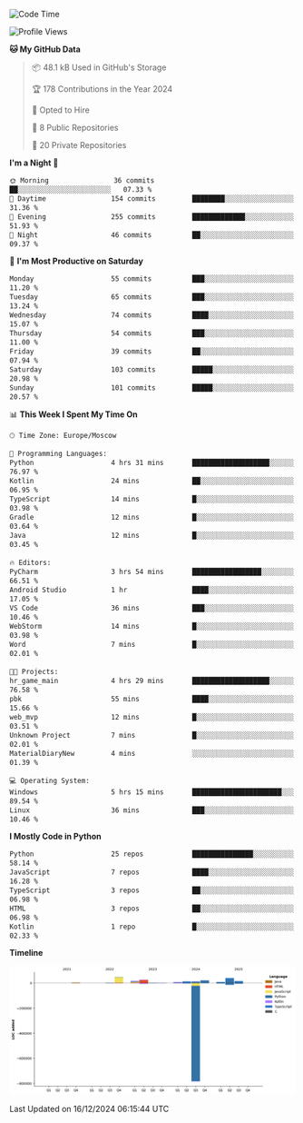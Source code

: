 <!--START_SECTION:waka-->
![Code Time](http://img.shields.io/badge/Code%20Time-566%20hrs%2018%20mins-blue)

![Profile Views](http://img.shields.io/badge/Profile%20Views-3-blue)

**🐱 My GitHub Data** 

> 📦 48.1 kB Used in GitHub's Storage 
 > 
> 🏆 178 Contributions in the Year 2024
 > 
> 💼 Opted to Hire
 > 
> 📜 8 Public Repositories 
 > 
> 🔑 20 Private Repositories 
 > 
**I'm a Night 🦉** 

```text
🌞 Morning                36 commits          ██░░░░░░░░░░░░░░░░░░░░░░░   07.33 % 
🌆 Daytime                154 commits         ████████░░░░░░░░░░░░░░░░░   31.36 % 
🌃 Evening                255 commits         █████████████░░░░░░░░░░░░   51.93 % 
🌙 Night                  46 commits          ██░░░░░░░░░░░░░░░░░░░░░░░   09.37 % 
```
📅 **I'm Most Productive on Saturday** 

```text
Monday                   55 commits          ███░░░░░░░░░░░░░░░░░░░░░░   11.20 % 
Tuesday                  65 commits          ███░░░░░░░░░░░░░░░░░░░░░░   13.24 % 
Wednesday                74 commits          ████░░░░░░░░░░░░░░░░░░░░░   15.07 % 
Thursday                 54 commits          ███░░░░░░░░░░░░░░░░░░░░░░   11.00 % 
Friday                   39 commits          ██░░░░░░░░░░░░░░░░░░░░░░░   07.94 % 
Saturday                 103 commits         █████░░░░░░░░░░░░░░░░░░░░   20.98 % 
Sunday                   101 commits         █████░░░░░░░░░░░░░░░░░░░░   20.57 % 
```


📊 **This Week I Spent My Time On** 

```text
🕑︎ Time Zone: Europe/Moscow

💬 Programming Languages: 
Python                   4 hrs 31 mins       ███████████████████░░░░░░   76.97 % 
Kotlin                   24 mins             ██░░░░░░░░░░░░░░░░░░░░░░░   06.95 % 
TypeScript               14 mins             █░░░░░░░░░░░░░░░░░░░░░░░░   03.98 % 
Gradle                   12 mins             █░░░░░░░░░░░░░░░░░░░░░░░░   03.64 % 
Java                     12 mins             █░░░░░░░░░░░░░░░░░░░░░░░░   03.45 % 

🔥 Editors: 
PyCharm                  3 hrs 54 mins       █████████████████░░░░░░░░   66.51 % 
Android Studio           1 hr                ████░░░░░░░░░░░░░░░░░░░░░   17.05 % 
VS Code                  36 mins             ███░░░░░░░░░░░░░░░░░░░░░░   10.46 % 
WebStorm                 14 mins             █░░░░░░░░░░░░░░░░░░░░░░░░   03.98 % 
Word                     7 mins              █░░░░░░░░░░░░░░░░░░░░░░░░   02.01 % 

🐱‍💻 Projects: 
hr_game_main             4 hrs 29 mins       ███████████████████░░░░░░   76.58 % 
pbk                      55 mins             ████░░░░░░░░░░░░░░░░░░░░░   15.66 % 
web_mvp                  12 mins             █░░░░░░░░░░░░░░░░░░░░░░░░   03.51 % 
Unknown Project          7 mins              █░░░░░░░░░░░░░░░░░░░░░░░░   02.01 % 
MaterialDiaryNew         4 mins              ░░░░░░░░░░░░░░░░░░░░░░░░░   01.39 % 

💻 Operating System: 
Windows                  5 hrs 15 mins       ██████████████████████░░░   89.54 % 
Linux                    36 mins             ███░░░░░░░░░░░░░░░░░░░░░░   10.46 % 
```

**I Mostly Code in Python** 

```text
Python                   25 repos            ███████████████░░░░░░░░░░   58.14 % 
JavaScript               7 repos             ████░░░░░░░░░░░░░░░░░░░░░   16.28 % 
TypeScript               3 repos             ██░░░░░░░░░░░░░░░░░░░░░░░   06.98 % 
HTML                     3 repos             ██░░░░░░░░░░░░░░░░░░░░░░░   06.98 % 
Kotlin                   1 repo              █░░░░░░░░░░░░░░░░░░░░░░░░   02.33 % 
```



**Timeline**

![Lines of Code chart](https://raw.githubusercontent.com/adlemx/adlemx/main/assets/bar_graph.png)


 Last Updated on 16/12/2024 06:15:44 UTC
<!--END_SECTION:waka-->
